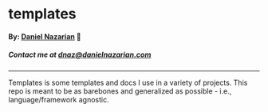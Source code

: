 # templates
#### By: [Daniel Nazarian](https://danielnazarian) 🐧
##### Contact me at <dnaz@danielnazarian.com>

-------------------------------------------------------

Templates is some templates and docs I use in a variety of projects. This repo is meant to be as barebones and generalized as possible - i.e., language/framework agnostic.